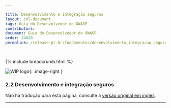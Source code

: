 ```yaml
---

title: Desenvolvimento e integração seguros
layout: col-document
tags: Guia do Desenvolvedor do OWASP
contributors:
document: Guia do Desenvolvedor do OWASP
order: 24020
permalink: /release-pt-br/fundamentos/desenvolvimento_integracao_seguros/

---
```


{% include breadcrumb.html %}

<style type="text/css">
.image-right {
  height: 180px;
  display: block;
  margin-left: auto;
  margin-right: auto;
  float: right;
}
</style>

![WIP logo](../../../assets/images/dg_wip.png "Trabalho em andamento"){: .image-right }

### 2.2 Desenvolvimento e integração seguros

Não há tradução para esta página, consulte a [versão original em inglês][release0402].

----

[release0402]: https://github.com/OWASP/www-project-developer-guide/blob/main/draft/04-foundations/02-secure-development.md
